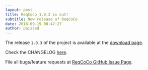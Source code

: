 ```yaml
---
layout: post
title: ReqCoCo 1.0.3 is out!
subtitle: New release of ReqCoCo
date: 2018-09-19 08:47:27
author: paissad
---
```

The release `1.0.3` of the project is available at the [download page][release-download-1.0.3].

Check the CHANGELOG [here][changelog]. 

File all bugs/feature requests at [ReqCoCo GitHub Issue Page][gh-issues-page].

[release-download-1.0.3]: https://github.com/paissad/reqcoco/releases/tag/v1.0.3
[changelog]: https://github.com/paissad/reqcoco/blob/736a41aea49894e8d5ece050655f9a765c2ced43/CHANGELOG.md
[gh-issues-page]: https://github.com/paissad/reqcoco/issues
